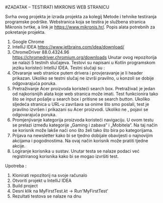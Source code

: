 #ZADATAK – TESTIRATI MIKRONIS WEB STRANICU

Svrha ovog projekta je izrada projekta za kolegij Metode i tehnike testiranja programske podrške.  Webstranica koja se testira je službena stranica Mikronis tvrtke, a link je https://www.mikronis.hr/.
Popis alata potrebnih za pokretanje projekta.
1.	Google Chrome 
2.	IntelliJ IDEA  https://www.jetbrains.com/idea/download/
3.	ChromeDriver 88.0.4324.96 https://chromedriver.chromium.org/downloads
Unutar ovog repozitorija se nalazi 5 testnih slučajeva. Testovi su napisani u Kotlin programskom jeziku koristeći IntelliJ IDEA.
Testni slučaji su : 
1.	Otvaranje web stranice putem drivera i provjeravanje je li header prikazan. Ukoliko se testni slučaj ne izvrši pravilno, u konzoli se dobije odgovarajuća poruka.
2.	Pretraživanje Acer proizvoda koristeći search box. Pretraživač je jedan od najkorisnijih alata koje web stranica može imati. Test funkcionira tako što se input pošalje u search box i pritisne se search button. Ukoliko sljedeća stranica u URL-u završava sa onime što smo poslali, test je pravilno izvršen i prikazani su Acer proizvodi. Ukoliko ne , pojavi se odgovarajuća poruka. 
3.	Promjenjivanje kategorija proizvoda koristeći navigaciju. U ovom testu se prelazi između kategorije „Gaming i zabava“ i „Mobitela“.  Na taj način se korisnik može lakše naći ono što želi tako što bira po kategorijama.
4.	Prijava na newsletter kako bi se tjedno dobijale obavijesti o najnovijim akcijama i pogodnostima. Na ovaj način korisnik može pratiti tjedne akcije.
5.	Logiranje korisnika u sustav. Unutar testa se nalaze podaci već registriranog korisnika kako bi se mogao izvršiti test. 


Upotreba : 
1.	Klonirati repozitorij na svoje računalo 
2.	Otvoriti projekt u IntelliJ IDEA
3.	Build project
4.	Desni klik na MyFirstTest.kt -> Run'MyFirstTest'
5.	Rezultati testova se nalaze na dnu
